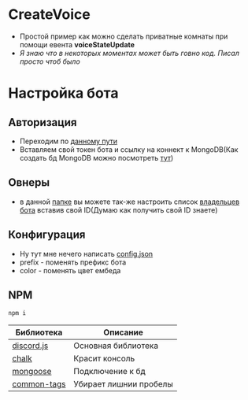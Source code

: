 # CreateVoice
- Простой пример как можно сделать приватные комнаты при помощи евента **voiceStateUpdate**
- *Я знаю что в некоторых моментах может быть говно код. Писал просто чтоб было*

# Настройка бота
## Авторизация
- Переходим по [данному пути](https://github.com/IRoscom/CreateVoice/blob/main/src/json/keys.json)
- Вставляем свой токен бота и ссылку на коннект к MongoDB(Как создать бд MongoDB можно посмотреть [тут](https://github.com/perssBest/MongoDB-bot))
## Овнеры
- в данной [папке](https://github.com/IRoscom/CreateVoice/blob/main/src/json) вы можете так-же настроить список [владельцев бота](https://github.com/IRoscom/CreateVoice/blob/main/src/json/owner.json) вставив свой ID(Думаю как получить свой ID знаете)
## Конфигурация
- Ну тут мне нечего написать [config.json](https://github.com/IRoscom/CreateVoice/blob/main/src/json/config.json)
- prefix - поменять префикс бота
- color - поменять цвет ембеда
## NPM
```sh
npm i
```
|Библиотека|Описание|
|------|------|
|[discord.js](https://www.npmjs.com/package/discord.js)|Основная библиотека|
|[chalk](https://www.npmjs.com/package/chalk)|Красит консоль|
|[mongoose](https://www.npmjs.com/package/mongoose)|Подключение к бд|
|[common-tags](https://www.npmjs.com/package/common-tags)|Убирает лишнии пробелы|
